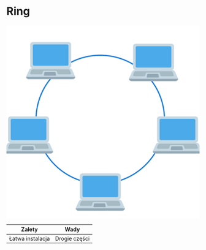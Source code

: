 # Ring

![Ring](../images/topologies/ring.png "Ring")

| Zalety | Wady |
| :----: | :--: |
| Łatwa instalacja | Drogie części |